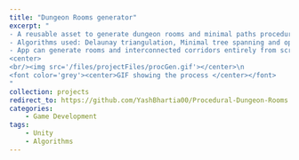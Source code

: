 ```yaml
---
title: "Dungeon Rooms generator"
excerpt: "
- A reusable asset to generate dungeon rooms and minimal paths procedurally in Unity \n
- Algorithms used: Delaunay triangulation, Minimal tree spanning and optimizations like grid correction \n
- App can generate rooms and interconnected corridors entirely from scratch, taking up to a few minutes for each generation \n\n
<center>
<br/><img src='/files/projectFiles/procGen.gif'></center>\n
<font color='grey'><center>GIF showing the process </center></font>
"
collection: projects
redirect_to: https://github.com/YashBhartia00/Procedural-Dungeon-Rooms
categories:
    - Game Development
tags:
    - Unity
    - Algorithms
---
```

